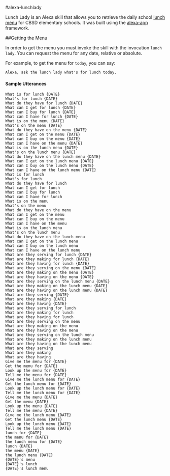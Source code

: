 #alexa-lunchlady

Lunch Lady is an Alexa skill that allows you to retrieve the daily school [lunch menu](http://www.cbsd.org/Page/1593) for CBSD elementary schools. It was built using the [alexa-app](https://github.com/matt-kruse/alexa-app) framework.

##Getting the Menu

In order to get the menu you must invoke the skill with the invocation `lunch lady`. You can request the menu for any date, relative or absolute.

For example, to get the menu for `today`, you can say:
```
Alexa, ask the lunch lady what's for lunch today.
```

#### Sample Utterances

```
What is for lunch {DATE}
What's for lunch {DATE}
What do they have for lunch {DATE}
What can I get for lunch {DATE}
What can I buy for lunch {DATE}
What can I have for lunch {DATE}
What is on the menu {DATE}
What's on the menu {DATE}
What do they have on the menu {DATE}
What can I get on the menu {DATE}
What can I buy on the menu {DATE}
What can I have on the menu {DATE}
What is on the lunch menu {DATE}
What's on the lunch menu {DATE}
What do they have on the lunch menu {DATE}
What can I get on the lunch menu {DATE}
What can I buy on the lunch menu {DATE}
What can I have on the lunch menu {DATE}
What is for lunch
What's for lunch
What do they have for lunch
What can I get for lunch
What can I buy for lunch
What can I have for lunch
What is on the menu
What's on the menu
What do they have on the menu
What can I get on the menu
What can I buy on the menu
What can I have on the menu
What is on the lunch menu
What's on the lunch menu
What do they have on the lunch menu
What can I get on the lunch menu
What can I buy on the lunch menu
What can I have on the lunch menu
What are they serving for lunch {DATE}
What are they making for lunch {DATE}
What are they having for lunch {DATE}
What are they serving on the menu {DATE}
What are they making on the menu {DATE}
What are they having on the menu {DATE}
What are they serving on the lunch menu {DATE}
What are they making on the lunch menu {DATE}
What are they having on the lunch menu {DATE}
What are they serving {DATE}
What are they making {DATE}
What are they having {DATE}
What are they serving for lunch
What are they making for lunch
What are they having for lunch
What are they serving on the menu
What are they making on the menu
What are they having on the menu
What are they serving on the lunch menu
What are they making on the lunch menu
What are they having on the lunch menu
What are they serving
What are they making
What are they having
Give me the menu for {DATE}
Get the menu for {DATE}
Look up the menu for {DATE}
Tell me the menu for {DATE}
Give me the lunch menu for {DATE}
Get the lunch menu for {DATE}
Look up the lunch menu for {DATE}
Tell me the lunch menu for {DATE}
Give me the menu {DATE}
Get the menu {DATE}
Look up the menu {DATE}
Tell me the menu {DATE}
Give me the lunch menu {DATE}
Get the lunch menu {DATE}
Look up the lunch menu {DATE}
Tell me the lunch menu {DATE}
lunch for {DATE}
the menu for {DATE}
the lunch menu for {DATE}
lunch {DATE}
the menu {DATE}
the lunch menu {DATE}
{DATE}'s menu
{DATE}'s lunch
{DATE}'s lunch menu
```
